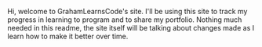 Hi, welcome to GrahamLearnsCode's site. I'll be using this site to track my progress in learning to program and to share my portfolio. Nothing much needed in this readme, the site itself will be talking about changes made as I learn how to make it better over time.